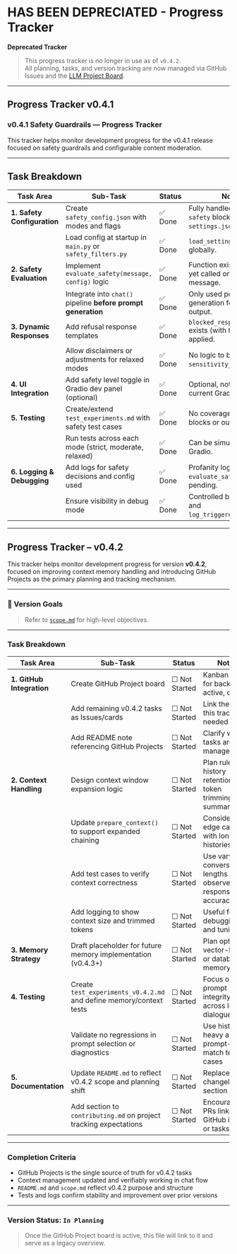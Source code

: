 # HAS BEEN DEPRECIATED - Progress Tracker

**Deprecated Tracker**

> This progress tracker is no longer in use as of `v0.4.2`.  
> All planning, tasks, and version tracking are now managed via GitHub Issues and the [LLM Project Board](https://github.com/users/<your-username>/projects/<project-id>/views/<view-id>).

---

## Progress Tracker v0.4.1

### v0.4.1 Safety Guardrails — Progress Tracker

This tracker helps monitor development progress for the v0.4.1 release focused on safety guardrails and configurable content moderation.

---

## Task Breakdown

| Task Area                  | Sub-Task                                                                 | Status       | Notes                                                                 |
|---------------------------|--------------------------------------------------------------------------|--------------|-----------------------------------------------------------------------|
| **1. Safety Configuration** | Create `safety_config.json` with modes and flags                         | ✅ Done | Fully handled via the `safety` block in `settings.json`.             |
|                           | Load config at startup in `main.py` or `safety_filters.py`                | ✅ Done | `load_settings()` used globally.                                     |
| **2. Safety Evaluation**   | Implement `evaluate_safety(message, config)` logic                        | ✅ Done | Function exists but not yet called on *input* message.               |
|                           | Integrate into `chat()` pipeline **before prompt generation**             | ✅ Done | Only used post-generation for filtering output.                      |
| **3. Dynamic Responses**   | Add refusal response templates                                            | ✅ Done | `blocked_response_temlate` exists (with typo); not yet applied.      |
|                           | Allow disclaimers or adjustments for relaxed modes                        | ✅ Done | No logic to branch on `sensitivity_level` yet.                       |
| **4. UI Integration**      | Add safety level toggle in Gradio dev panel (optional)                    | ✅ Done | Optional, not present in current Gradio UI.                          |
| **5. Testing**             | Create/extend `test_experiments.md` with safety test cases                | ✅ Done | No coverage yet for input blocks or output filtering.                |
|                           | Run tests across each mode (strict, moderate, relaxed)                    | ✅ Done | Can be simulated with Gradio.                                        |
| **6. Logging & Debugging** | Add logs for safety decisions and config used                             | ✅ Done | Profanity logs only; `evaluate_safety()` logs pending.               |
|                           | Ensure visibility in debug mode                                           | ✅ Done | Controlled by `debug_mode` and `log_triggered_filters`.              |

---

## Progress Tracker – v0.4.2

This tracker helps monitor development progress for version **v0.4.2**, focused on improving context memory handling and introducing GitHub Projects as the primary planning and tracking mechanism.

---

### 🧠 Version Goals

> Refer to [`scope.md`](./scope.md) for high-level objectives.

---

### Task Breakdown

| Task Area                 | Sub-Task                                                                 | Status        | Notes                                                            |
|--------------------------|--------------------------------------------------------------------------|---------------|------------------------------------------------------------------|
| **1. GitHub Integration**| Create GitHub Project board                                               | ☐ Not Started | Kanban-style for backlog, active, done                          |
|                          | Add remaining v0.4.2 tasks as Issues/cards                                | ☐ Not Started | Link them to this tracker as needed                             |
|                          | Add README note referencing GitHub Projects                               | ☐ Not Started | Clarify where tasks are now managed                             |
| **2. Context Handling**  | Design context window expansion logic                                     | ☐ Not Started | Plan rules for history retention, token trimming, or summarisation |
|                          | Update `prepare_context()` to support expanded chaining                   | ☐ Not Started | Consider edge cases with long chat histories                    |
|                          | Add test cases to verify context correctness                              | ☐ Not Started | Use varying conversation lengths and observe response accuracy  |
|                          | Add logging to show context size and trimmed tokens                       | ☐ Not Started | Useful for debugging and tuning                                 |
| **3. Memory Strategy**   | Draft placeholder for future memory implementation (v0.4.3+)              | ☐ Not Started | Plan optional vector-based or database memory layer             |
| **4. Testing**           | Create `test_experiments_v0.4.2.md` and define memory/context tests        | ☐ Not Started | Focus on prompt integrity across longer dialogues               |
|                          | Validate no regressions in prompt selection or diagnostics                | ☐ Not Started | Use history-heavy and prompt-match test cases                   |
| **5. Documentation**     | Update `README.md` to reflect v0.4.2 scope and planning shift             | ☐ Not Started | Replace static changelog section                                |
|                          | Add section to `contributing.md` on project tracking expectations         | ☐ Not Started | Encourage PRs linked to GitHub issues or tasks                  |

---

### Completion Criteria

- GitHub Projects is the single source of truth for v0.4.2 tasks
- Context management updated and verifiably working in chat flow
- `README.md` and `scope.md` reflect v0.4.2 purpose and structure
- Tests and logs confirm stability and improvement over prior versions

---

### Version Status: `In Planning`

> Once the GitHub Project board is active, this file will link to it and serve as a legacy overview.
